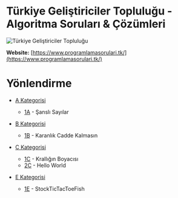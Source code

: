 # Türkiye Geliştiriciler Topluluğu - Algoritma Soruları & Çözümleri

![Türkiye Geliştiriciler Topluluğu](https://cdn.discordapp.com/attachments/672499304249688110/675475522121105418/logo_transparent.png)

**Website:** [https://www.programlamasorulari.tk/](https://www.programlamasorulari.tk/)

# Yönlendirme

* [A Kategorisi](src/a)
    * [1A](src/a/1) - Şanslı Sayılar

* [B Kategorisi](src/b)
    * [1B](src/b/1) - Karanlık Cadde Kalmasın

* [C Kategorisi](src/c)
    * [1C](src/c/1) - Krallığın Boyacısı
    * [2C](src/c/2) - Hello World

* [E Kategorisi](src/e)
    * [1E](src/e/1) - StockTicTacToeFish
